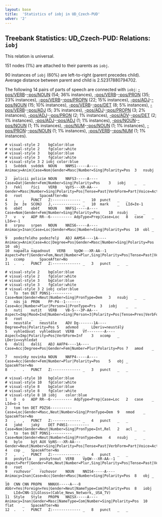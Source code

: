 ```yaml
---
layout: base
title:  'Statistics of iobj in UD_Czech-PUD'
udver: '2'
---
```


## Treebank Statistics: UD_Czech-PUD: Relations: `iobj`

This relation is universal.

151 nodes (1%) are attached to their parents as `iobj`.

90 instances of `iobj` (60%) are left-to-right (parent precedes child).
Average distance between parent and child is 2.52317880794702.

The following 14 pairs of parts of speech are connected with `iobj`: [-pos/VERB]()-[-pos/NOUN]() (54; 36% instances), [-pos/VERB]()-[-pos/PRON]() (35; 23% instances), [-pos/VERB]()-[-pos/PROPN]() (22; 15% instances), [-pos/ADJ]()-[-pos/NOUN]() (15; 10% instances), [-pos/VERB]()-[-pos/DET]() (8; 5% instances), [-pos/VERB]()-[-pos/ADJ]() (5; 3% instances), [-pos/ADJ]()-[-pos/PROPN]() (3; 2% instances), [-pos/ADJ]()-[-pos/PRON]() (2; 1% instances), [-pos/ADV]()-[-pos/DET]() (2; 1% instances), [-pos/ADJ]()-[-pos/ADJ]() (1; 1% instances), [-pos/NOUN]()-[-pos/NOUN]() (1; 1% instances), [-pos/NUM]()-[-pos/NOUN]() (1; 1% instances), [-pos/PRON]()-[-pos/NOUN]() (1; 1% instances), [-pos/VERB]()-[-pos/NUM]() (1; 1% instances).


~~~ conllu
# visual-style 2	bgColor:blue
# visual-style 2	fgColor:white
# visual-style 3	bgColor:blue
# visual-style 3	fgColor:white
# visual-style 3 2 iobj	color:blue
1	Svědek	svědek	NOUN	NNMS1-----A----	Animacy=Anim|Case=Nom|Gender=Masc|Number=Sing|Polarity=Pos	3	nsubj	_	_
2	policii	policie	NOUN	NNFS3-----A----	Case=Dat|Gender=Fem|Number=Sing|Polarity=Pos	3	iobj	_	_
3	řekl	říci	VERB	VpYS---XR-AA---	Gender=Masc|Number=Sing|Polarity=Pos|Tense=Past|VerbForm=Part|Voice=Act	0	root	_	SpaceAfter=No
4	,	,	PUNCT	Z:-------------	_	10	punct	_	_
5	že	že	SCONJ	J,-------------	_	10	mark	_	LId=že-1
6	oběť	oběť	NOUN	NNFS1-----A----	Case=Nom|Gender=Fem|Number=Sing|Polarity=Pos	10	nsubj	_	_
7	v	v	ADP	RR--6----------	AdpType=Prep|Case=Loc	8	case	_	LId=v-1
8	srpnu	srpen	NOUN	NNIS6-----A----	Animacy=Inan|Case=Loc|Gender=Masc|Number=Sing|Polarity=Pos	10	obl	_	_
9	podezřelého	podezřelý	ADJ	AAMS4----1A----	Animacy=Anim|Case=Acc|Degree=Pos|Gender=Masc|Number=Sing|Polarity=Pos	10	obj	_	_
10	napadla	napadnout	VERB	VpQW---XR-AA--1	Aspect=Perf|Gender=Fem,Neut|Number=Plur,Sing|Polarity=Pos|Tense=Past|VerbForm=Part|Voice=Act	3	ccomp	_	SpaceAfter=No
11	.	.	PUNCT	Z:-------------	_	3	punct	_	_

~~~


~~~ conllu
# visual-style 2	bgColor:blue
# visual-style 2	fgColor:white
# visual-style 3	bgColor:blue
# visual-style 3	fgColor:white
# visual-style 3 2 iobj	color:blue
1	To	ten	DET	PDNS1----------	Case=Nom|Gender=Neut|Number=Sing|PronType=Dem	3	nsubj	_	_
2	nás	já	PRON	PP-P4--1-------	Case=Acc|Number=Plur|Person=1|PronType=Prs	3	iobj	_	_
3	nutí	nutit	VERB	VB-S---3P-AA---	Aspect=Imp|Mood=Ind|Number=Sing|Person=3|Polarity=Pos|Tense=Pres|VerbForm=Fin|Voice=Act	0	root	_	_
4	neustále	neustále	ADV	Dg-------1A----	Degree=Pos|Polarity=Pos	5	advmod	_	LDeriv=neustálý
5	vyhledávat	vyhledávat	VERB	Vf--------A----	Aspect=Imp|Polarity=Pos|VerbForm=Inf	3	xcomp	_	LDeriv=vyhledat
6	další	další	ADJ	AAFP4----1A----	Case=Acc|Degree=Pos|Gender=Fem|Number=Plur|Polarity=Pos	7	amod	_	_
7	novinky	novinka	NOUN	NNFP4-----A----	Case=Acc|Gender=Fem|Number=Plur|Polarity=Pos	5	obj	_	SpaceAfter=No
8	.	.	PUNCT	Z:-------------	_	3	punct	_	_

~~~


~~~ conllu
# visual-style 10	bgColor:blue
# visual-style 10	fgColor:white
# visual-style 8	bgColor:blue
# visual-style 8	fgColor:white
# visual-style 8 10 iobj	color:blue
1	O	o	ADP	RR--6----------	AdpType=Prep|Case=Loc	2	case	_	LId=o-1
2	tom	ten	DET	PDZS6----------	Case=Loc|Gender=Masc,Neut|Number=Sing|PronType=Dem	9	nmod	_	SpaceAfter=No
3	,	,	PUNCT	Z:-------------	_	4	punct	_	_
4	jaké	jaký	DET	P4NS1----------	Case=Nom|Gender=Neut|Number=Sing|PronType=Int,Rel	2	acl	_	_
5	to	ten	DET	PDNS1----------	Case=Nom|Gender=Neut|Number=Sing|PronType=Dem	4	nsubj	_	_
6	bylo	být	AUX	VpNS---XR-AA---	Gender=Neut|Number=Sing|Polarity=Pos|Tense=Past|VerbForm=Part|Voice=Act	4	cop	_	SpaceAfter=No
7	,	,	PUNCT	Z:-------------	_	4	punct	_	_
8	poskytla	poskytnout	VERB	VpQW---XR-AA--1	Aspect=Perf|Gender=Fem,Neut|Number=Plur,Sing|Polarity=Pos|Tense=Past|VerbForm=Part|Voice=Act	0	root	_	_
9	rozhovor	rozhovor	NOUN	NNIS4-----A----	Animacy=Inan|Case=Acc|Gender=Masc|Number=Sing|Polarity=Pos	8	obj	_	_
10	CNN	CNN	PROPN	NNNXX-----A---8	Abbr=Yes|Foreign=Yes|Gender=Neut|NameType=Com|Polarity=Pos	8	iobj	_	LId=CNN-1|LGloss=(Cable_News_Network,_USA_TV)
11	Style	Style	PROPN	NNISX-----A----	Animacy=Inan|Gender=Masc|NameType=Com|Number=Sing|Polarity=Pos	10	flat	_	SpaceAfter=No
12	.	.	PUNCT	Z:-------------	_	8	punct	_	_

~~~


